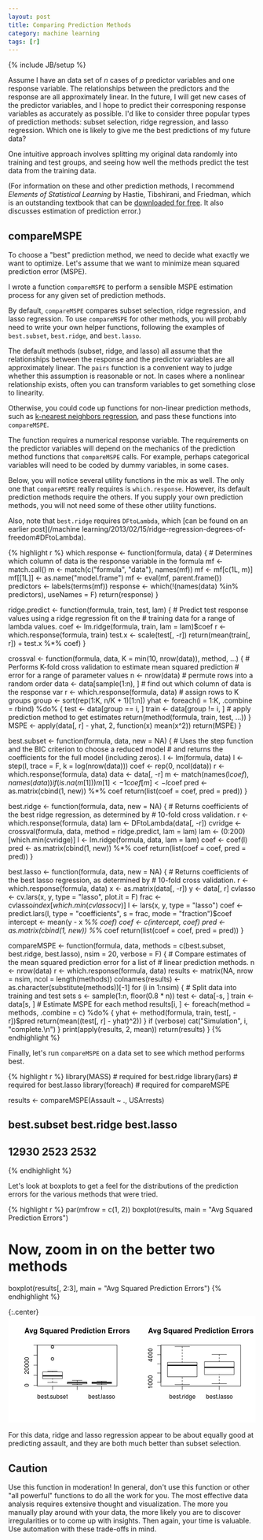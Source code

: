 ```yaml
---
layout: post
title: Comparing Prediction Methods
category: machine learning
tags: [r]
---
```

{% include JB/setup %}

Assume I have an data set of $n$ cases of $p$ predictor variables and one response variable. The relationships between the predictors and the response are all approximately linear. In the future, I will get new cases of the predictor variables, and I hope to predict their corresponing response variables as accurately as possible. I'd like to consider three popular types of prediction methods: subset selection, ridge regression, and lasso regression. Which one is likely to give me the best predictions of my future data?

One intuitive approach involves splitting my original data randomly into training and test groups, and seeing how well the methods predict the test data from the training data.

(For information on these and other prediction methods, I recommend *Elements of Statistical Learning* by Hastie, Tibshirani, and Friedman, which is an outstanding textbook that can be [downloaded for free](http://www.stanford.edu/~hastie/pub.htm). It also discusses estimation of prediction error.)


## compareMSPE

To choose a "best" prediction method, we need to decide what exactly we want to optimize. Let's assume that we want to minimize mean squared prediction error (MSPE).

I wrote a function `compareMSPE` to perform a sensible MSPE estimation process for any given set of prediction methods.

By default, `compareMSPE` compares subset selection, ridge regression, and lasso regression. To use `compareMSPE` for other methods, you will probably need to write your own helper functions, following the examples of `best.subset`, `best.ridge`, and `best.lasso`.

The default methods (subset, ridge, and lasso) all assume that the relationships between the response and the predictor variables are all approximately linear. The `pairs` function is a convenient way to judge whether this assumption is reasonable or not. In cases where a nonlinear relationship exists, often you can transform variables to get something close to linearity. 

Otherwise, you could code up functions for non-linear prediction methods, such as [k-nearest neighbors regression](https://en.wikipedia.org/wiki/K-nearest_neighbor_algorithm#For_estimating_continuous_variables), and pass these functions into `compareMSPE`.

The function requires a numerical response variable. The requirements on the predictor variables will depend on the mechanics of the prediction method functions that `compareMSPE` calls. For example, perhaps categorical variables will need to be coded by dummy variables, in some cases.

Below, you will notice several utility functions in the mix as well. The only one that `compareMSPE` really requires is `which.response`. However, its default prediction methods require the others. If you supply your own prediction methods, you will not need some of these other utility functions.

Also, note that `best.ridge` requires `DFtoLambda`, which [can be found on an earlier post](/machine learning/2013/02/15/ridge-regression-degrees-of-freedom#DFtoLambda).


{% highlight r %}
which.response <- function(formula, data) {
    # Determines which column of data is the response variable in the formula
    mf <- match.call()
    m <- match(c("formula", "data"), names(mf))
    mf <- mf[c(1L, m)]
    mf[[1L]] <- as.name("model.frame")
    mf <- eval(mf, parent.frame())
    predictors <- labels(terms(mf))
    response <- which(!(names(data) %in% predictors), useNames = F)
    return(response)
}

ridge.predict <- function(formula, train, test, lam) {
    # Predict test response values using a ridge regression fit on the
    # training data for a range of lambda values.
    coef <- lm.ridge(formula, train, lam = lam)$coef
    r <- which.response(formula, train)
    test.x <- scale(test[, -r])
    return(mean(train[, r]) + test.x %*% coef)
}

crossval <- function(formula, data, K = min(10, nrow(data)), method, ...) {
    # Performs K-fold cross validation to estimate mean squared prediction
    # error for a range of parameter values
    n <- nrow(data)
    # permute rows into a random order
    data <- data[sample(1:n), ]
    # find out which column of data is the response var
    r <- which.response(formula, data)
    # assign rows to K groups
    group <- sort(rep(1:K, n/K + 1)[1:n])
    yhat <- foreach(i = 1:K, .combine = rbind) %do% {
        test <- data[group == i, ]
        train <- data[group != i, ]
        # apply prediction method to get estimates
        return(method(formula, train, test, ...))
    }
    MSPE <- apply(data[, r] - yhat, 2, function(x) mean(x^2))
    return(MSPE)
}

best.subset <- function(formula, data, new = NA) {
    # Uses the step function and the BIC criterion to choose a reduced model
    # and returns the coefficients for the full model (including zeros).
    l <- lm(formula, data)
    l <- step(l, trace = F, k = log(nrow(data)))
    coef <- rep(0, ncol(data))
    r <- which.response(formula, data)
    data <- data[, -r]
    m <- match(names(l$coef), names(data))
    if (is.na(m[1])) 
        m[1] <- 1
    coef[m] <- l$coef
    pred <- as.matrix(cbind(1, new)) %*% coef
    return(list(coef = coef, pred = pred))
}

best.ridge <- function(formula, data, new = NA) {
    # Returns coefficients of the best ridge regression, as determined by
    # 10-fold cross validation.
    r <- which.response(formula, data)
    lam <- DFtoLambda(data[, -r])
    cvridge <- crossval(formula, data, method = ridge.predict, lam = lam)
    lam <- (0:200)[which.min(cvridge)]
    l <- lm.ridge(formula, data, lam = lam)
    coef <- coef(l)
    pred <- as.matrix(cbind(1, new)) %*% coef
    return(list(coef = coef, pred = pred))
}

best.lasso <- function(formula, data, new = NA) {
    # Returns coefficients of the best lasso regression, as determined by
    # 10-fold cross validation.
    r <- which.response(formula, data)
    x <- as.matrix(data[, -r])
    y <- data[, r]
    cvlasso <- cv.lars(x, y, type = "lasso", plot.it = F)
    frac <- cvlasso$index[which.min(cvlasso$cv)]
    l <- lars(x, y, type = "lasso")
    coef <- predict.lars(l, type = "coefficients", s = frac, mode = "fraction")$coef
    intercept <- mean(y - x %*% coef)
    coef <- c(intercept, coef)
    pred <- as.matrix(cbind(1, new)) %*% coef
    return(list(coef = coef, pred = pred))
}

compareMSPE <- function(formula, data, methods = c(best.subset, best.ridge, 
    best.lasso), nsim = 20, verbose = F) {
    # Compare estimates of the mean squared prediction error for a list of
    # linear prediction methods.
    n <- nrow(data)
    r <- which.response(formula, data)
    results <- matrix(NA, nrow = nsim, ncol = length(methods))
    colnames(results) <- as.character(substitute(methods))[-1]
    for (i in 1:nsim) {
        # Split data into training and test sets
        s <- sample(1:n, floor(0.8 * n))
        test <- data[-s, ]
        train <- data[s, ]
        # Estimate MSPE for each method
        results[i, ] <- foreach(method = methods, .combine = c) %do% {
            yhat <- method(formula, train, test[, -r])$pred
            return(mean((test[, r] - yhat)^2))
        }
        if (verbose) 
            cat("Simulation", i, "complete.\n")
    }
    print(apply(results, 2, mean))
    return(results)
}
{% endhighlight %}


Finally, let's run `compareMSPE` on a data set to see which method performs best.


{% highlight r %}
library(MASS)  # required for best.ridge
library(lars)  # required for best.lasso
library(foreach)  # required for compareMSPE


results <- compareMSPE(Assault ~ ., USArrests)


## best.subset  best.ridge  best.lasso 
##       12930        2523        2532
{% endhighlight %}


Let's look at boxplots to get a feel for the distributions of the prediction errors for the various methods that were tried.

{% highlight r %}
par(mfrow = c(1, 2))
boxplot(results, main = "Avg Squared Prediction Errors")
# Now, zoom in on the better two methods
boxplot(results[, 2:3], main = "Avg Squared Prediction Errors")
{% endhighlight %}

{:.center}
![plot of chunk unnamed-chunk-6](/static/2013-02-16-comparing-prediction-methods/unnamed-chunk-6.png) 


For this data, ridge and lasso regression appear to be about equally good at predicting assault, and they are both much better than subset selection.


## Caution

Use this function in moderation! In general, don't use this function or other "all powerful" functions to do all the work for you. The most effective data analysis requires extensive thought and visualization. The more you manually play around with your data, the more likely you are to discover irregularities or to come up with insights. Then again, your time is valuable. Use automation with these trade-offs in mind.
